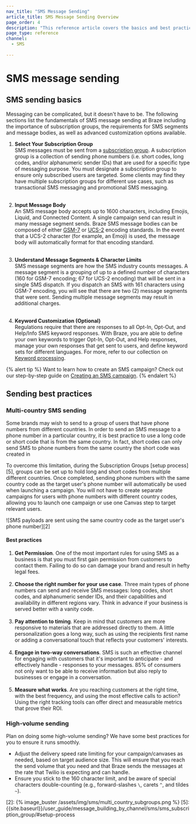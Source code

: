 ```yaml
---
nav_title: "SMS Message Sending"
article_title: SMS Message Sending Overview
page_order: 4
description: "This reference article covers the basics and best practices of SMS sending."
page_type: reference
channel:
  - SMS
  
---
```


# SMS message sending

## SMS sending basics

Messaging can be complicated, but it doesn't have to be. The following sections list the fundamentals of SMS message sending at Braze including the importance of subscription groups, the requirements for SMS segments and message bodies, as well as advanced customization options available.

1. **Select Your Subscription Group**<br>
SMS messages must be sent from a [subscription group]({{site.baseurl}}/user_guide/onboarding_with_braze/sms_setup/sms_subscription_groups/). A subscription group is a collection of sending phone numbers (i.e. short codes, long codes, and/or alphanumeric sender IDs) that are used for a specific type of messaging purpose. You must designate a subscription group to ensure only subscribed users are targeted. Some clients may find they have multiple subscription groups for different use cases, such as transactional SMS messaging and promotional SMS messaging.<br><br>

2. **Input Message Body**<br>
An SMS message body accepts up to 1600 characters, including Emojis, Liquid, and Connected Content. A single campaign send can result in many message segment sends. Braze SMS message bodies can be composed of either [GSM-7](https://en.wikipedia.org/wiki/GSM_03.38) or [UCS-2](https://en.wikipedia.org/wiki/Universal_Coded_Character_Set) encoding standards. In the event that a UCS-2 character (for example, an Emoji) is used, the message body will automatically format for that encoding standard.<br><br> 

3. **Understand Message Segments & Character Limits**<br>
SMS message segments are how the SMS industry counts messages. A message segment is a grouping of up to a defined number of characters (160 for GSM-7 encoding; 67 for UCS-2 encoding) that will be sent in a single SMS dispatch. If you dispatch an SMS with 161 characters using GSM-7 encoding, you will see that there are two (2) message segments that were sent. Sending multiple message segments may result in additional charges.<br><br>

4. **Keyword Customization (Optional)**<br>
Regulations require that there are responses to all Opt-In, Opt-Out, and Help/Info SMS keyword responses. With Braze, you are able to define your own keywords to trigger Opt-In, Opt-Out, and Help responses, manage your own responses that get sent to users, and define keyword sets for different languages. For more, refer to our collection on [Keyword processing]({{site.baseurl}}/user_guide/message_building_by_channel/sms/keywords/).

{% alert tip %}
Want to learn how to create an SMS campaign? Check out our step-by-step guide on [Creating an SMS campaign]({{site.baseurl}}/user_guide/message_building_by_channel/sms/campaign/create/).
{% endalert %}

## Sending best practices

### Multi-country SMS sending

Some brands may wish to send to a group of users that have phone numbers from different countries. In order to send an SMS message to a phone number in a particular country, it is best practice to use a long code or short code that is from the same country. In fact, short codes can only send SMS to phone numbers from the same country the short code was created in 

To overcome this limitation, during the Subscription Groups [setup process][5], groups can be set up to hold long and short codes from multiple different countries. Once completed, sending phone numbers with the same country code as the target user's phone number will automatically be used when launching a campaign. You will not have to create separate campaigns for users with phone numbers with different country codes, allowing you to launch one campaign or use one Canvas step to target relevant users.

![SMS payloads are sent using the same country code as the target user's phone number][2]

#### Best practices

1. **Get Permission**. One of the most important rules for using SMS as a business is that you must first gain permission from customers to contact them. Failing to do so can damage your brand and result in hefty legal fees.<br><br>
2. **Choose the right number for your use case**. Three main types of phone numbers can send and receive SMS messages: long codes, short codes, and alphanumeric sender IDs, and their capabilities and availability in different regions vary. Think in advance if your business is served better with a vanity code. <br><br>
3. **Pay attention to timing**. Keep in mind that customers are more responsive to materials that are addressed directly to them. A little personalization goes a long way, such as using the recipients first name or adding a conversational touch that reflects your customers' interests.<br><br>
4. **Engage in two-way conversations**. SMS is such an effective channel for engaging with customers that it's important to anticipate - and effectively handle - responses to your messages. 85% of consumers not only want to be able to receive information but also reply to businesses or engage in a conversation.<br><br>
5. **Measure what works**. Are you reaching customers at the right time, with the best frequency, and using the most effective calls to action? Using the right tracking tools can offer direct and measurable metrics that prove their ROI. 

### High-volume sending

Plan on doing some high-volume sending? We have some best practices for you to ensure it runs smoothly.

- Adjust the delivery speed rate limiting for your campaign/canvases as needed, based on target audience size. This will ensure that you reach the send volume that you need and that Braze sends the messages at the rate that Twilio is expecting and can handle.
- Ensure you stick to the 160 character limit, and be aware of special characters double-counting (e.g., forward-slashes `\`, carets `^`, and tildes `~`). 

[2]: {% image_buster /assets/img/sms/multi_country_subgroups.png %}
[5]: {{site.baseurl}}/user_guide/message_building_by_channel/sms/sms_subscription_group/#setup-process
